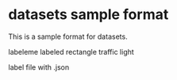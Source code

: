 # datasets sample format

This is a sample format for datasets.

labeleme labeled rectangle traffic light

label file with .json
